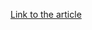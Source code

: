 [Link to the article](https://www.akamai.com/blog/security/2023/sep/introducing-easy-api-security-deployment)
